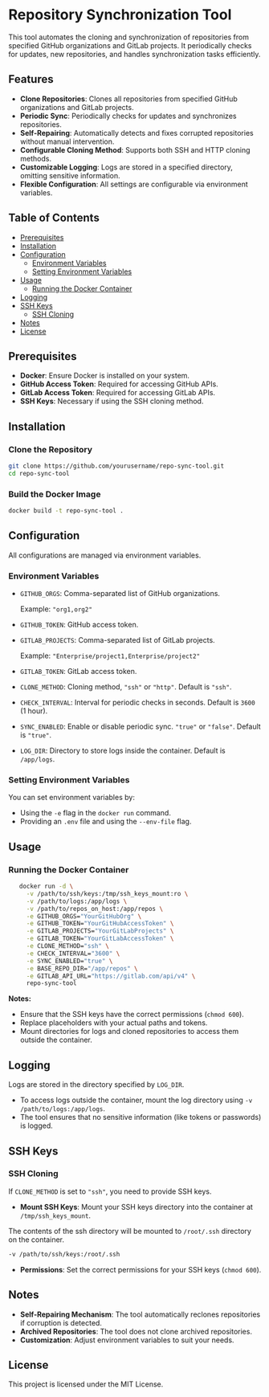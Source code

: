 # Repository Synchronization Tool

This tool automates the cloning and synchronization of repositories from specified GitHub organizations and GitLab projects. It periodically checks for updates, new repositories, and handles synchronization tasks efficiently.

## Features

- **Clone Repositories**: Clones all repositories from specified GitHub organizations and GitLab projects.
- **Periodic Sync**: Periodically checks for updates and synchronizes repositories.
- **Self-Repairing**: Automatically detects and fixes corrupted repositories without manual intervention.
- **Configurable Cloning Method**: Supports both SSH and HTTP cloning methods.
- **Customizable Logging**: Logs are stored in a specified directory, omitting sensitive information.
- **Flexible Configuration**: All settings are configurable via environment variables.

## Table of Contents

- [Prerequisites](#prerequisites)
- [Installation](#installation)
- [Configuration](#configuration)
  - [Environment Variables](#environment-variables)
  - [Setting Environment Variables](#setting-environment-variables)
- [Usage](#usage)
  - [Running the Docker Container](#running-the-docker-container)
- [Logging](#logging)
- [SSH Keys](#ssh-keys)
  - [SSH Cloning](#ssh-cloning)
- [Notes](#notes)
- [License](#license)

## Prerequisites

- **Docker**: Ensure Docker is installed on your system.
- **GitHub Access Token**: Required for accessing GitHub APIs.
- **GitLab Access Token**: Required for accessing GitLab APIs.
- **SSH Keys**: Necessary if using the SSH cloning method.

## Installation

### Clone the Repository

```bash
git clone https://github.com/yourusername/repo-sync-tool.git
cd repo-sync-tool
```

### Build the Docker Image

```bash
docker build -t repo-sync-tool .
```

## Configuration

All configurations are managed via environment variables.

### Environment Variables

- `GITHUB_ORGS`: Comma-separated list of GitHub organizations.

  Example: `"org1,org2"`

- `GITHUB_TOKEN`: GitHub access token.
- `GITLAB_PROJECTS`: Comma-separated list of GitLab projects.

  Example: `"Enterprise/project1,Enterprise/project2"`

- `GITLAB_TOKEN`: GitLab access token.
- `CLONE_METHOD`: Cloning method, `"ssh"` or `"http"`. Default is `"ssh"`.
- `CHECK_INTERVAL`: Interval for periodic checks in seconds. Default is `3600` (1 hour).
- `SYNC_ENABLED`: Enable or disable periodic sync. `"true"` or `"false"`. Default is `"true"`.
- `LOG_DIR`: Directory to store logs inside the container. Default is `/app/logs`.

### Setting Environment Variables

You can set environment variables by:

- Using the `-e` flag in the `docker run` command.
- Providing an `.env` file and using the `--env-file` flag.

## Usage

### Running the Docker Container

```bash
   docker run -d \
     -v /path/to/ssh/keys:/tmp/ssh_keys_mount:ro \
     -v /path/to/logs:/app/logs \
     -v /path/to/repos_on_host:/app/repos \
     -e GITHUB_ORGS="YourGitHubOrg" \
     -e GITHUB_TOKEN="YourGitHubAccessToken" \
     -e GITLAB_PROJECTS="YourGitLabProjects" \
     -e GITLAB_TOKEN="YourGitLabAccessToken" \
     -e CLONE_METHOD="ssh" \
     -e CHECK_INTERVAL="3600" \
     -e SYNC_ENABLED="true" \
     -e BASE_REPO_DIR="/app/repos" \
     -e GITLAB_API_URL="https://gitlab.com/api/v4" \
     repo-sync-tool
```

**Notes:**

- Ensure that the SSH keys have the correct permissions (`chmod 600`).
- Replace placeholders with your actual paths and tokens.
- Mount directories for logs and cloned repositories to access them outside the container.

## Logging

Logs are stored in the directory specified by `LOG_DIR`.

- To access logs outside the container, mount the log directory using `-v /path/to/logs:/app/logs`.
- The tool ensures that no sensitive information (like tokens or passwords) is logged.

## SSH Keys

### SSH Cloning

If `CLONE_METHOD` is set to `"ssh"`, you need to provide SSH keys.

- **Mount SSH Keys**: Mount your SSH keys directory into the container at `/tmp/ssh_keys_mount`.

The contents of the ssh directory will be mounted to `/root/.ssh` directory on the container. 

  ```bash
  -v /path/to/ssh/keys:/root/.ssh
  ```

- **Permissions**: Set the correct permissions for your SSH keys (`chmod 600`).

## Notes

- **Self-Repairing Mechanism**: The tool automatically reclones repositories if corruption is detected.
- **Archived Repositories**: The tool does not clone archived repositories.
- **Customization**: Adjust environment variables to suit your needs.

## License

This project is licensed under the MIT License.